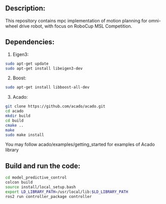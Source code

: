## Description:
This repository contains mpc implementation of motion planning for omni-wheel drive robot, with focus on RoboCup MSL Competition.

## Dependencies:
1. Eigen3:
```bash
sudo apt-get update
sudo apt-get install libeigen3-dev
```

2. Boost:
```bash
sudo apt-get install libboost-all-dev
```

3. Acado:
```bash
git clone https://github.com/acado/acado.git
cd acado
mkdir build
cd build
cmake ..
make
sudo make install
```
You may follow acado/examples/getting_started for examples of Acado library

## Build and run the code:
```bash
cd model_predictive_control
colcon build
source install/local_setup.bash
export LD_LIBRARY_PATH=/usr/local/lib:$LD_LIBRARY_PATH
ros2 run controller_package controller
```
